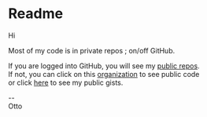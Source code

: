 # Readme

Hi

Most of my code is in private repos ; on/off GitHub.

If you are logged into GitHub, you will see my [public repos](https://github.com/og-pr).   
If not, you can click on this [organization](https://github.com/og-pr) to see public code    
or click [here](https://gist.github.com/ottograjeda/) to see my public gists.   

--   
Otto
